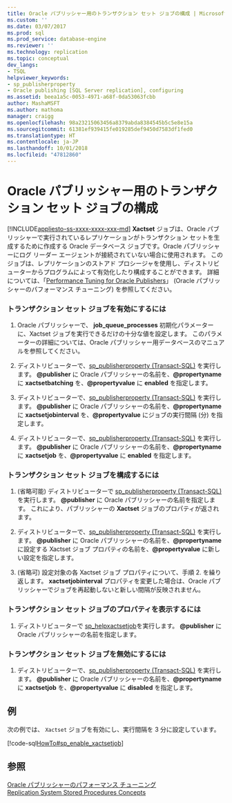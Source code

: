 ```yaml
---
title: Oracle パブリッシャー用のトランザクション セット ジョブの構成 | Microsoft Docs
ms.custom: ''
ms.date: 03/07/2017
ms.prod: sql
ms.prod_service: database-engine
ms.reviewer: ''
ms.technology: replication
ms.topic: conceptual
dev_langs:
- TSQL
helpviewer_keywords:
- sp_publisherproperty
- Oracle publishing [SQL Server replication], configuring
ms.assetid: beea1a5c-0053-4971-a68f-0da53063fcbb
author: MashaMSFT
ms.author: mathoma
manager: craigg
ms.openlocfilehash: 98a23215063456a8379abda8384545b5c5e8e15a
ms.sourcegitcommit: 61381ef939415fe019285def9450d7583df1fed0
ms.translationtype: HT
ms.contentlocale: ja-JP
ms.lasthandoff: 10/01/2018
ms.locfileid: "47812860"
---
```

# <a name="configure-the-transaction-set-job-for-an-oracle-publisher"></a>Oracle パブリッシャー用のトランザクション セット ジョブの構成
[!INCLUDE[appliesto-ss-xxxx-xxxx-xxx-md](../../../includes/appliesto-ss-xxxx-xxxx-xxx-md.md)]
  **Xactset** ジョブは、Oracle パブリッシャーで実行されているレプリケーションがトランザクション セットを生成するために作成する Oracle データベース ジョブです。Oracle パブリッシャーにログ リーダー エージェントが接続されていない場合に使用されます。 このジョブは、レプリケーションのストアド プロシージャを使用し、ディストリビューターからプログラムによって有効化したり構成することができます。 詳細については、「[Performance Tuning for Oracle Publishers](../../../relational-databases/replication/non-sql/performance-tuning-for-oracle-publishers.md)」 (Oracle パブリッシャーのパフォーマンス チューニング) を参照してください。  
  
### <a name="to-enable-the-transaction-set-job"></a>トランザクション セット ジョブを有効にするには  
  
1.  Oracle パブリッシャーで、 **job_queue_processes** 初期化パラメーターに、Xactset ジョブを実行できるだけの十分な値を設定します。 このパラメーターの詳細については、Oracle パブリッシャー用データベースのマニュアルを参照してください。  
  
2.  ディストリビューターで、[sp_publisherproperty &#40;Transact-SQL&#41;](../../../relational-databases/system-stored-procedures/sp-publisherproperty-transact-sql.md) を実行します。 **@publisher** に Oracle パブリッシャーの名前を、**@propertyname** に **xactsetbatching** を、**@propertyvalue** に **enabled** を指定します。  
  
3.  ディストリビューターで、[sp_publisherproperty &#40;Transact-SQL&#41;](../../../relational-databases/system-stored-procedures/sp-publisherproperty-transact-sql.md) を実行します。 **@publisher** に Oracle パブリッシャーの名前を、**@propertyname** に **xactsetjobinterval** を、**@propertyvalue** にジョブの実行間隔 (分) を指定します。  
  
4.  ディストリビューターで、[sp_publisherproperty &#40;Transact-SQL&#41;](../../../relational-databases/system-stored-procedures/sp-publisherproperty-transact-sql.md) を実行します。 **@publisher** に Oracle パブリッシャーの名前を、**@propertyname** に **xactsetjob** を、**@propertyvalue** に **enabled** を指定します。  
  
### <a name="to-configure-the-transaction-set-job"></a>トランザクション セット ジョブを構成するには  
  
1.  (省略可能) ディストリビューターで [sp_publisherproperty &#40;Transact-SQL&#41;](../../../relational-databases/system-stored-procedures/sp-publisherproperty-transact-sql.md) を実行します。 **@publisher** に Oracle パブリッシャーの名前を指定します。 これにより、パブリッシャーの **Xactset** ジョブのプロパティが返されます。  
  
2.  ディストリビューターで、[sp_publisherproperty &#40;Transact-SQL&#41;](../../../relational-databases/system-stored-procedures/sp-publisherproperty-transact-sql.md) を実行します。 **@publisher** に Oracle パブリッシャーの名前を、**@propertyname** に設定する Xactset ジョブ プロパティの名前を、**@propertyvalue** に新しい設定を指定します。  
  
3.  (省略可) 設定対象の各 Xactset ジョブ プロパティについて、手順 2. を繰り返します。 **xactsetjobinterval** プロパティを変更した場合は、Oracle パブリッシャーでジョブを再起動しないと新しい間隔が反映されません。  
  
### <a name="to-view-properties-of-the-transaction-set-job"></a>トランザクション セット ジョブのプロパティを表示するには  
  
1.  ディストリビューターで [sp_helpxactsetjob](../../../relational-databases/system-stored-procedures/sp-helpxactsetjob-transact-sql.md)を実行します。 **@publisher** に Oracle パブリッシャーの名前を指定します。  
  
### <a name="to-disable-the-transaction-set-job"></a>トランザクション セット ジョブを無効にするには  
  
1.  ディストリビューターで、[sp_publisherproperty &#40;Transact-SQL&#41;](../../../relational-databases/system-stored-procedures/sp-publisherproperty-transact-sql.md) を実行します。 **@publisher** に Oracle パブリッシャーの名前を、**@propertyname** に **xactsetjob** を、**@propertyvalue** に **disabled** を指定します。  
  
## <a name="example"></a>例  
 次の例では、 `Xactset` ジョブを有効にし、実行間隔を 3 分に設定しています。  
  
 [!code-sql[HowTo#sp_enable_xactsetjob](../../../relational-databases/replication/codesnippet/tsql/configure-the-transactio_1.sql)]  
  
## <a name="see-also"></a>参照  
 [Oracle パブリッシャーのパフォーマンス チューニング](../../../relational-databases/replication/non-sql/performance-tuning-for-oracle-publishers.md)   
 [Replication System Stored Procedures Concepts](../../../relational-databases/replication/concepts/replication-system-stored-procedures-concepts.md)  
  
  
